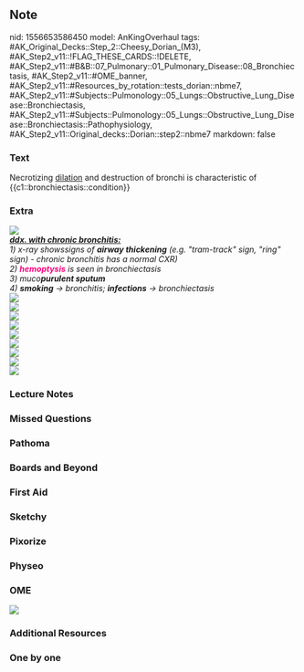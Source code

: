 ## Note
nid: 1556653586450
model: AnKingOverhaul
tags: #AK_Original_Decks::Step_2::Cheesy_Dorian_(M3), #AK_Step2_v11::!FLAG_THESE_CARDS::!DELETE, #AK_Step2_v11::#B&B::07_Pulmonary::01_Pulmonary_Disease::08_Bronchiectasis, #AK_Step2_v11::#OME_banner, #AK_Step2_v11::#Resources_by_rotation::tests_dorian::nbme7, #AK_Step2_v11::#Subjects::Pulmonology::05_Lungs::Obstructive_Lung_Disease::Bronchiectasis, #AK_Step2_v11::#Subjects::Pulmonology::05_Lungs::Obstructive_Lung_Disease::Bronchiectasis::Pathophysiology, #AK_Step2_v11::Original_decks::Dorian::step2::nbme7
markdown: false

### Text
Necrotizing <u>dilation</u> and destruction of bronchi is
characteristic of {{c1::bronchiectasis::condition}}

### Extra
<div><img src="paste-532077728497665.jpg"></div>
<div>
  <div>
    <i><b><u>ddx. with chronic bronchitis:</u></b></i>
  </div>
  <div>
    <i>1) x-ray showssigns of <b>airway thickening</b> (e.g.
    "tram-track" sign, "ring" sign) - chronic bronchitis has a
    normal CXR)</i>
  </div>
  <div>
    <i>2) <font color="#FC0280"><b>hemoptysis</b></font> is seen in
    bronchiectasis</i>
  </div>
  <div>
    <i>3) muco<b>purulent sputum</b></i>
  </div>
  <div>
    <i>4) <b>smoking</b> → bronchitis; <b>infections</b> →
    bronchiectasis</i>
  </div>
  <div>
    <i><img src="300px-Bronchiectasis_NHLBI.jpg"></i>
  </div>
  <div>
    <i><img src="paste-2042699330879489.jpg"></i>
  </div>
  <div><img src="paste-2053359439708161.jpg"></div>
  <div><img src="paste-2042604841598977.jpg"></div>
  <div><img src="paste-2039890422267905.jpg"></div>
  <div><img src="paste-2051113171812353.jpg"></div>
  <div><img src="big_5081d94eb7005.jpg"></div>
  <div><img src="paste-2053067381932033.jpg"></div>
</div>
<div><img src="paste-532318246666241.jpg"></div>

### Lecture Notes


### Missed Questions


### Pathoma


### Boards and Beyond


### First Aid


### Sketchy


### Pixorize


### Physeo


### OME
<div class="ome-widget">
  <a href="https://onlinemeded.org?ref=anki"><img src=
  "_OME_AnkiFlashcards_General_7.png"></a>
</div>

### Additional Resources


### One by one

